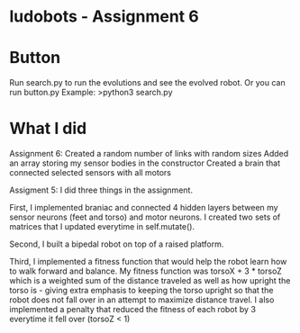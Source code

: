 # ludobots - Assignment 6

# Button
Run search.py to run the evolutions and see the evolved robot. Or you can run button.py
Example: >python3 search.py

# What I did
Assignment 6:
Created a random number of links with random sizes
Added an array storing my sensor bodies in the constructor
Created a brain that connected selected sensors with all motors

Assigment 5:
I did three things in the assignment.

First, I implemented braniac and connected 4 hidden layers between my sensor neurons (feet and torso) and motor neurons. I created two sets of matrices that I updated everytime in self.mutate().

Second, I built a bipedal robot on top of a raised platform.

Third, I implemented a fitness function that would help the robot learn how to walk forward and balance. My fitness function was torsoX + 3 * torsoZ which is a weighted sum of the distance traveled as well as how upright the torso is - giving extra emphasis to keeping the torso upright so that the robot does not fall over in an attempt to maximize distance travel. I also implemented a penalty that reduced the fitness of each robot by 3 everytime it fell over (torsoZ < 1)
